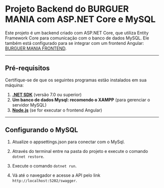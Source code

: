 # Projeto Backend do BURGUER MANIA com ASP.NET Core e MySQL

Este projeto é um backend criado com ASP.NET Core, que utiliza Entity Framework Core para comunicação com o banco de dados MySQL. Ele também está configurado para se integrar com um frontend Angular: [BURGUER MANIA FRONTEND](https://github.com/carloscdf/BurgueMania).

---

## **Pré-requisitos**

Certifique-se de que os seguintes programas estão instalados em sua máquina:

1. **[.NET SDK](https://dotnet.microsoft.com/download)** (versão 7.0 ou superior)
2. **Um banco de dados Mysql: recomendo o XAMPP** (para gerenciar o servidor MySQL)
3. **[Node.js](https://nodejs.org/)** (se for executar o frontend Angular)

---

## **Configurando o MySQL**

1. Atualize o appsettings.json para conectar com o MySql.

2. Através do terminal entre na pasta do projeto e execute o comando `dotnet restore`.

3. Execute o comando `dotnet run`.

4. Vá até o navegador e acesse a API pelo link `http://localhost:5202/swagger`.
